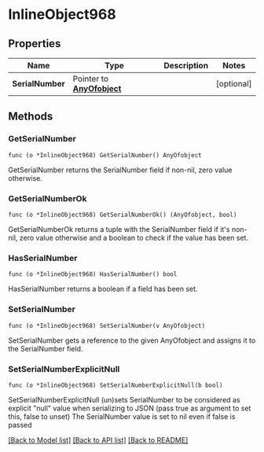 # InlineObject968

## Properties

Name | Type | Description | Notes
------------ | ------------- | ------------- | -------------
**SerialNumber** | Pointer to [**AnyOfobject**](anyOf&lt;object&gt;.md) |  | [optional] 

## Methods

### GetSerialNumber

`func (o *InlineObject968) GetSerialNumber() AnyOfobject`

GetSerialNumber returns the SerialNumber field if non-nil, zero value otherwise.

### GetSerialNumberOk

`func (o *InlineObject968) GetSerialNumberOk() (AnyOfobject, bool)`

GetSerialNumberOk returns a tuple with the SerialNumber field if it's non-nil, zero value otherwise
and a boolean to check if the value has been set.

### HasSerialNumber

`func (o *InlineObject968) HasSerialNumber() bool`

HasSerialNumber returns a boolean if a field has been set.

### SetSerialNumber

`func (o *InlineObject968) SetSerialNumber(v AnyOfobject)`

SetSerialNumber gets a reference to the given AnyOfobject and assigns it to the SerialNumber field.

### SetSerialNumberExplicitNull

`func (o *InlineObject968) SetSerialNumberExplicitNull(b bool)`

SetSerialNumberExplicitNull (un)sets SerialNumber to be considered as explicit "null" value
when serializing to JSON (pass true as argument to set this, false to unset)
The SerialNumber value is set to nil even if false is passed

[[Back to Model list]](../README.md#documentation-for-models) [[Back to API list]](../README.md#documentation-for-api-endpoints) [[Back to README]](../README.md)


